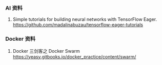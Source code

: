 ### AI 资料
1. Simple tutorials for building neural networks with TensorFlow Eager.<br>
https://github.com/madalinabuzau/tensorflow-eager-tutorials

### Docker 资料
1. Docker 三剑客之 Docker Swarm <br>
https://yeasy.gitbooks.io/docker_practice/content/swarm/
